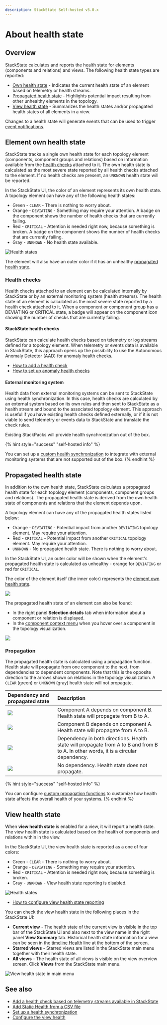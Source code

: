 ```yaml
---
description: StackState Self-hosted v5.0.x 
---
```


# About health state

## Overview

StackState calculates and reports the health state for elements (components and relations) and views. The following health state types are reported:

* [Own health state](#element-own-health-state) - Indicates the current health state of an element based on telemetry or health streams.
* [Propagated health state](#propagated-health-state) - Highlights potential impact resulting from other unhealthy elements in the topology.
* [View health state](#view-health-state) - Summarizes the health states and/or propagated health states of all elements in a view.

Changes to a health state will generate events that can be used to trigger [event notifications](/use/metrics-and-events/event-notifications.md).

## Element own health state

StackState tracks a single own health state for each topology element (components, component groups and relations) based on information available from the [health checks](#health-checks) attached to it. The own health state is calculated as the most severe state reported by all health checks attached to the element. If no health checks are present, an `UNKNOWN` health state will be reported.

In the StackState UI, the color of an element represents its own health state. A topology element can have any of the following health states:

* Green - `CLEAR` - There is nothing to worry about.
* Orange - `DEVIATING` - Something may require your attention. A badge on the component shows the number of health checks that are currently failing.
* Red - `CRITICAL` - Attention is needed right now, because something is broken. A badge on the component shows the number of health checks that are currently failing.
* Gray - `UNKNOWN` - No health state available.

![Health states](../../.gitbook/assets/v50_element-health-states.png)

The element will also have an outer color if it has an unhealthy [propagated health state](#propagated-health-state).

### Health checks

Health checks attached to an element can be calculated internally by StackState or by an external monitoring system (health streams). The health state of an element is calculated as the most severe state reported by a health check attached to it. When a component or component group has a DEVIATING or CRITICAL state, a badge will appear on the component icon showing the number of checks that are currently failing.

#### StackState health checks

StackState can calculate health checks based on telemetry or log streams defined for a topology element. When telemetry or events data is available in StackState, this approach opens up the possibility to use the Autonomous Anomaly Detector \(AAD\) for anomaly health checks.

* [How to add a health check](add-a-health-check.md)
* [How to set up anomaly health checks](anomaly-health-checks.md)

#### External monitoring system

Health data from external monitoring systems can be sent to StackState using health synchronization. In this case, health checks are calculated by an external system based on its own rules and then sent to StackState as a health stream and bound to the associated topology element. This approach is useful if you have existing health checks defined externally, or if it is not viable to send telemetry or events data to StackState and translate the check rules.

Existing StackPacks will provide health synchronization out of the box.

{% hint style="success" "self-hosted info" %}

You can set up a [custom health synchronization](../../configure/health/health-synchronization.md) to integrate with external monitoring systems that are not supported out of the box.
{% endhint %}

## Propagated health state

In addition to the own health state, StackState calculates a propagated health state for each topology element (components, component groups and relations). The propagated health state is derived from the own health state of components and relations that the element depends upon.

A topology element can have any of the propagated health states listed below:

* Orange - `DEVIATING` - Potential impact from another `DEVIATING` topology element. May require your attention.
* Red - `CRITICAL` - Potential impact from another `CRITICAL` topology element. May require your attention.
* `UNKNOWN` - No propagated health state. There is nothing to worry about.

In the StackState UI, an outer color will be shown when the element's propagated health state is calculated as unhealthy - orange for `DEVIATING` or red for `CRITICAL`. 

The color of the element itself (the inner color) represents the [element own health state](#element-own-health-state).

![](../../.gitbook/assets/v50_propagated-health-states.png)

The propagated health state of an element can also be found:

* In the right panel **Selection details** tab when information about a component or relation is displayed. 
* In the [component context menu](/use/stackstate-ui/perspectives/topology-perspective.md#component-context-menu) when you hover over a component in the topology visualization.

![](../../.gitbook/assets/v50_stackstate-ui-propagated-health-state.png)

### Propagation

The propagated health state is calculated using a propagation function. Health state will propagate from one component to the next, from dependencies to dependent components. Note that this is the opposite direction to the arrows shown on relations in the topology visualization. A `CLEAR` \(green\) or `UNKNOWN` \(gray\) health state will not propagate.

| Dependency and propagated state                        | Description |
|:-------------------------------------------------------| :--- |
| ![](../../.gitbook/assets/v50_propagation_b_to_a.png)  | Component A depends on component B. Health state will propagate from B to A. |
| ![](../../.gitbook/assets/v50_propagation_a_to_b.png)  | Component B depends on component A. Health state will propagate from A to B. |
| ![](../../.gitbook/assets/v50_propagation_a_and_b.png) | Dependency in both directions. Health state will propagate from A to B and from B to A. In other words, it is a circular dependency. |
| ![](../../.gitbook/assets/v50_no_propagation.png)      | No dependency. Health state does not propagate. |

{% hint style="success" "self-hosted info" %}

You can configure [custom propagation functions](../../develop/developer-guides/custom-functions/propagation-functions.md) to customize how health state affects the overall health of your systems.
{% endhint %}

## View health state

When **view health state** is enabled for a view, it will report a health state. The view health state is calculated based on the health of components and relations within in the view. 

In the StackState UI, the view health state is reported as a one of four colors:

* Green - `CLEAR` - There is nothing to worry about.
* Orange - `DEVIATING` - Something may require your attention.
* Red - `CRITICAL` - Attention is needed right now, because something is broken.
* Gray - `UNKNOWN` - View health state reporting is disabled.

![Health states](../../.gitbook/assets/v50_view_health_states.svg)

* [How to configure view health state reporting](configure-view-health.md)

You can check the view health state in the following places in the StackState UI:

* **Current view** - The health state of the current view is visible in the top bar of the StackState UI and also next to the view name in the right panel **View Summary** tab. Historical health state information for a view can be seen in the [timeline Health](../stackstate-ui/timeline-time-travel.md#health) line at the bottom of the screen.
* **Starred views** - Starred views are listed in the StackState main menu together with their health state.
* **All views** - The health state of all views is visible on the view overview screen. Click **Views** from the StackState main menu.

![View health state in main menu](../../.gitbook/assets/v50_view_health_main_menu.png)

## See also

* [Add a health check based on telemetry streams available in StackState](add-a-health-check.md)
* [Add Static Health from a CSV file](../../stackpacks/integrations/static_health.md "StackState Self-Hosted only")
* [Set up a health synchronization](../../configure/health/health-synchronization.md "StackState Self-Hosted only")
* [Configure the view health](configure-view-health.md)
